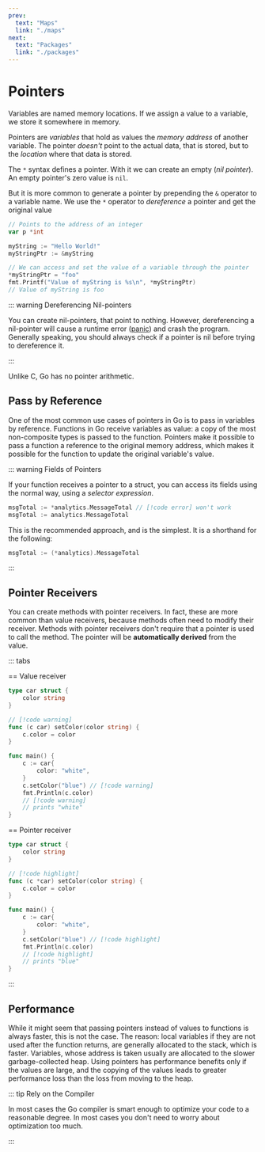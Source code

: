 ```yaml
---
prev:
  text: "Maps"
  link: "./maps"
next:
  text: "Packages"
  link: "./packages"
---
```


# Pointers

Variables are named memory locations. If we assign a value to a variable, we store it somewhere in memory.

Pointers are _variables_ that hold as values the _memory address_ of another variable. The pointer _doesn't_ point to the actual data, that is stored, but to the _location_ where that data is stored.

The `*` syntax defines a pointer. With it we can create an empty (_nil pointer_). An empty pointer's zero value is `nil`.

But it is more common to generate a pointer by prepending the `&` operator to a variable name.
We use the `*` operator to _dereference_ a pointer and get the original value

```go
// Points to the address of an integer
var p *int

myString := "Hello World!"
myStringPtr := &myString

// We can access and set the value of a variable through the pointer
*myStringPtr = "foo"
fmt.Printf("Value of myString is %s\n", *myStringPtr)
// Value of myString is foo
```

::: warning Dereferencing Nil-pointers

You can create nil-pointers, that point to nothing. However, dereferencing a nil-pointer will cause a runtime error ([panic](./interfaces#panic)) and crash the program. Generally speaking, you should always check if a pointer is nil before trying to dereference it.

:::

Unlike C, Go has no pointer arithmetic.

## Pass by Reference

One of the most common use cases of pointers in Go is to pass in variables by reference. Functions in Go receive variables as value: a copy of the most non-composite types is passed to the function. Pointers make it possible to pass a function a reference to the original memory address, which makes it possible for the function to update the original variable's value.

::: warning Fields of Pointers

If your function receives a pointer to a struct, you can access its fields using the normal way, using a _selector expression_.

```go
msgTotal := *analytics.MessageTotal // [!code error] won't work
msgTotal := analytics.MessageTotal
```

This is the recommended approach, and is the simplest. It is a shorthand for the following:

```go
msgTotal := (*analytics).MessageTotal
```

:::

## Pointer Receivers

You can create methods with pointer receivers. In fact, these are more common than value receivers, because methods often need to modify their receiver. Methods with pointer receivers don't require that a pointer is used to call the method. The pointer will be **automatically derived** from the value.

::: tabs

== Value receiver

```go
type car struct {
    color string
}

// [!code warning]
func (c car) setColor(color string) {
    c.color = color
}

func main() {
    c := car{
        color: "white",
    }
    c.setColor("blue") // [!code warning]
    fmt.Println(c.color)
    // [!code warning]
    // prints "white"
}
```

== Pointer receiver

```go
type car struct {
    color string
}

// [!code highlight]
func (c *car) setColor(color string) {
    c.color = color
}

func main() {
    c := car{
        color: "white",
    }
    c.setColor("blue") // [!code highlight]
    fmt.Println(c.color)
    // [!code highlight]
    // prints "blue"
}
```

:::

## Performance

While it might seem that passing pointers instead of values to functions is always faster, this is not the case. The reason: local variables if they are not used after the function returns, are generally allocated to the stack, which is faster. Variables, whose address is taken usually are allocated to the slower garbage-collected heap. Using pointers has performance benefits only if the values are large, and the copying of the values leads to greater performance loss than the loss from moving to the heap.

::: tip Rely on the Compiler

In most cases the Go compiler is smart enough to optimize your code to a reasonable degree. In most cases you don't need to worry about optimization too much.

:::
